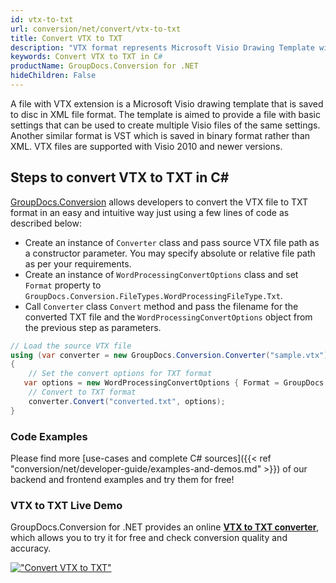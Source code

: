 ```yaml
---
id: vtx-to-txt
url: conversion/net/convert/vtx-to-txt
title: Convert VTX to TXT
description: "VTX format represents Microsoft Visio Drawing Template with .vtx extension. Learn how to convert VTX to TXT file programmatically in C# language using GroupDocs.Conversion for .NET library."
keywords: Convert VTX to TXT in C#
productName: GroupDocs.Conversion for .NET
hideChildren: False
---
```


A file with VTX extension is a Microsoft Visio drawing template that is saved to disc in XML file format. The template is aimed to provide a file with basic settings that can be used to create multiple Visio files of the same settings. Another similar format is VST which is saved in binary format rather than XML. VTX files are supported with Visio 2010 and newer versions.

## Steps to convert VTX to TXT in C#

[GroupDocs.Conversion](https://products.groupdocs.com/conversion/net) allows developers to convert the VTX file to TXT format in an easy and intuitive way just using a few lines of code as described below:

* Create an instance of `Converter` class and pass source VTX file path as a constructor parameter. You may specify absolute or relative file path as per your requirements. 
* Create an instance of `WordProcessingConvertOptions` class and set `Format` property to `GroupDocs.Conversion.FileTypes.WordProcessingFileType.Txt`.
* Call `Converter` class `Convert` method and pass the filename for the converted TXT file and the `WordProcessingConvertOptions` object from the previous step as parameters.

```csharp
// Load the source VTX file
using (var converter = new GroupDocs.Conversion.Converter("sample.vtx"))
{
    // Set the convert options for TXT format
   var options = new WordProcessingConvertOptions { Format = GroupDocs.Conversion.FileTypes.WordProcessingFileType.Txt };
    // Convert to TXT format
    converter.Convert("converted.txt", options);
}
```

### Code Examples

Please find more [use-cases and complete C# sources]({{< ref "conversion/net/developer-guide/examples-and-demos.md" >}}) of our backend and frontend examples and try them for free!

### VTX to TXT Live Demo

GroupDocs.Conversion for .NET provides an online [**VTX to TXT converter**](https://products.groupdocs.app/conversion/vtx-to-txt), which allows you to try it for free and check conversion quality and accuracy.

[!["Convert VTX to TXT"](conversion/net/images/convert-to-txt/convert-vtx-to-txt.png)](https://products.groupdocs.app/conversion/vtx-to-txt)